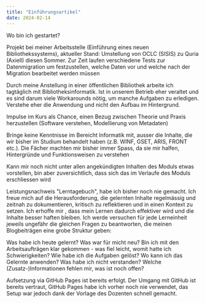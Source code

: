```yaml
---
title: "Einführungsartikel"
date: 2024-02-14
---
```


Wo bin ich gestartet?

Projekt bei meiner Arbeitsstelle (Einführung eines neuen Bibliothekssystems), aktueller Stand: Umstellung von OCLC (SISIS) zu Quria (Axiell) diesen Sommer. Zur Zeit laufen verschiedene Tests zur Datenmigration um festzustellen, welche Daten vor und welche nach der Migration bearbeitet werden müssen

Durch meine Anstellung in einer öffentlichen Bibliothek arbeite ich tagtäglich mit Bibliotheksinformatik. Ist in unserem Betrieb eher veraltet und es sind darum viele Workarounds nötig, um manche Aufgaben zu erledigen. Verstehe eher die Anwendung und nicht den Aufbau im Hintergrund.

Impulse im Kurs als Chance, einen Bezug zwischen Theorie und Praxis herzustellen (Software verstehen, Modellierung von Metadaten)

Bringe keine Kenntnisse im Bereicht Informatik mit, ausser die Inhalte, die wir bisher im Studium behandelt haben (z.B. WINF, GSET, ARIS, FRONT etc.). Die Fächer machten mir bisher immer Spass, da sie mir halfen, Hintergründe und Funktionsweisen zu verstehen

Kann mir noch nicht unter allen angekündigten Inhalten des Moduls etwas vorstellen, bin aber zuversichtlich, dass sich das im Verlaufe des Moduls erschliessen wird

Leistungsnachweis "Lerntagebuch", habe ich bisher noch nie gemacht. Ich freue mich auf die Herausforderung, die gelernten Inhalte regelmässig und zeitnah zu dokumentieren, kritisch zu reflektieren und in einen Kontext zu setzen. Ich erhoffe mir , dass mein Lernen dadurch effektiver wird und die Inhalte besser haften bleiben. Ich werde versuchen für jede Lerneinheit jeweils ungefähr die gleichen Fragen zu beantworten, die meinen Blogbeiträgen eine grobe Struktur geben:

Was habe ich heute gelernt?
Was war für micht neu?
Bin ich mit den Arbeitsaufträgen klar gekommen - was fiel leicht, womit hatte ich Schwierigkeiten?
Wie habe ich die Aufgaben gelöst?
Wo kann ich das Gelernte anwenden?
Was habe ich nicht verstanden?
Welche (Zusatz-)Informationen fehlen mir, was ist noch offen?

Aufsetzung via GitHub Pages ist bereits erfolgt. Der Umgang mit GitHub ist bereits vertraut, GitHub Pages habe ich vorher noch nie verwendet, das Setup war jedoch dank der Vorlage des Dozenten schnell gemacht.


